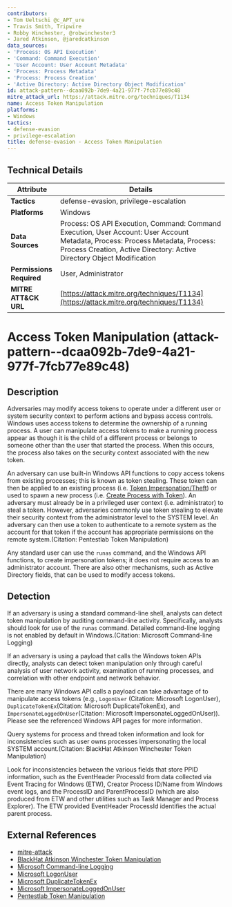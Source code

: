 ```yaml
---
contributors:
- Tom Ueltschi @c_APT_ure
- Travis Smith, Tripwire
- Robby Winchester, @robwinchester3
- Jared Atkinson, @jaredcatkinson
data_sources:
- 'Process: OS API Execution'
- 'Command: Command Execution'
- 'User Account: User Account Metadata'
- 'Process: Process Metadata'
- 'Process: Process Creation'
- 'Active Directory: Active Directory Object Modification'
id: attack-pattern--dcaa092b-7de9-4a21-977f-7fcb77e89c48
mitre_attack_url: https://attack.mitre.org/techniques/T1134
name: Access Token Manipulation
platforms:
- Windows
tactics:
- defense-evasion
- privilege-escalation
title: defense-evasion - Access Token Manipulation
---
```


## Technical Details

| Attribute | Details |
|-----------|----------|
| **Tactics** | defense-evasion, privilege-escalation |
| **Platforms** | Windows |
| **Data Sources** | Process: OS API Execution, Command: Command Execution, User Account: User Account Metadata, Process: Process Metadata, Process: Process Creation, Active Directory: Active Directory Object Modification |
| **Permissions Required** | User, Administrator |
| **MITRE ATT&CK URL** | [https://attack.mitre.org/techniques/T1134](https://attack.mitre.org/techniques/T1134) |

# Access Token Manipulation (attack-pattern--dcaa092b-7de9-4a21-977f-7fcb77e89c48)

## Description
Adversaries may modify access tokens to operate under a different user or system security context to perform actions and bypass access controls. Windows uses access tokens to determine the ownership of a running process. A user can manipulate access tokens to make a running process appear as though it is the child of a different process or belongs to someone other than the user that started the process. When this occurs, the process also takes on the security context associated with the new token.

An adversary can use built-in Windows API functions to copy access tokens from existing processes; this is known as token stealing. These token can then be applied to an existing process (i.e. [Token Impersonation/Theft](https://attack.mitre.org/techniques/T1134/001)) or used to spawn a new process (i.e. [Create Process with Token](https://attack.mitre.org/techniques/T1134/002)). An adversary must already be in a privileged user context (i.e. administrator) to steal a token. However, adversaries commonly use token stealing to elevate their security context from the administrator level to the SYSTEM level. An adversary can then use a token to authenticate to a remote system as the account for that token if the account has appropriate permissions on the remote system.(Citation: Pentestlab Token Manipulation)

Any standard user can use the <code>runas</code> command, and the Windows API functions, to create impersonation tokens; it does not require access to an administrator account. There are also other mechanisms, such as Active Directory fields, that can be used to modify access tokens.

## Detection
If an adversary is using a standard command-line shell, analysts can detect token manipulation by auditing command-line activity. Specifically, analysts should look for use of the <code>runas</code> command. Detailed command-line logging is not enabled by default in Windows.(Citation: Microsoft Command-line Logging)

If an adversary is using a payload that calls the Windows token APIs directly, analysts can detect token manipulation only through careful analysis of user network activity, examination of running processes, and correlation with other endpoint and network behavior. 

There are many Windows API calls a payload can take advantage of to manipulate access tokens (e.g., <code>LogonUser</code> (Citation: Microsoft LogonUser), <code>DuplicateTokenEx</code>(Citation: Microsoft DuplicateTokenEx), and <code>ImpersonateLoggedOnUser</code>(Citation: Microsoft ImpersonateLoggedOnUser)). Please see the referenced Windows API pages for more information.

Query systems for process and thread token information and look for inconsistencies such as user owns processes impersonating the local SYSTEM account.(Citation: BlackHat Atkinson Winchester Token Manipulation)

Look for inconsistencies between the various fields that store PPID information, such as the EventHeader ProcessId from data collected via Event Tracing for Windows (ETW), Creator Process ID/Name from Windows event logs, and the ProcessID and ParentProcessID (which are also produced from ETW and other utilities such as Task Manager and Process Explorer). The ETW provided EventHeader ProcessId identifies the actual parent process.

## External References
- [mitre-attack](https://attack.mitre.org/techniques/T1134)
- [BlackHat Atkinson Winchester Token Manipulation](https://www.blackhat.com/docs/eu-17/materials/eu-17-Atkinson-A-Process-Is-No-One-Hunting-For-Token-Manipulation.pdf)
- [Microsoft Command-line Logging](https://technet.microsoft.com/en-us/windows-server-docs/identity/ad-ds/manage/component-updates/command-line-process-auditing)
- [Microsoft LogonUser](https://msdn.microsoft.com/en-us/library/windows/desktop/aa378184(v=vs.85).aspx)
- [Microsoft DuplicateTokenEx](https://msdn.microsoft.com/en-us/library/windows/desktop/aa446617(v=vs.85).aspx)
- [Microsoft ImpersonateLoggedOnUser](https://msdn.microsoft.com/en-us/library/windows/desktop/aa378612(v=vs.85).aspx)
- [Pentestlab Token Manipulation](https://pentestlab.blog/2017/04/03/token-manipulation/)
